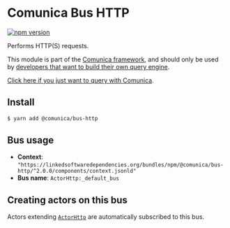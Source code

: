 # Comunica Bus HTTP

[![npm version](https://badge.fury.io/js/%40comunica%2Fbus-http.svg)](https://www.npmjs.com/package/@comunica/bus-http)

Performs HTTP(S) requests.

This module is part of the [Comunica framework](https://github.com/comunica/comunica),
and should only be used by [developers that want to build their own query engine](https://comunica.dev/docs/modify/).

[Click here if you just want to query with Comunica](https://comunica.dev/docs/query/).

## Install

```bash
$ yarn add @comunica/bus-http
```

## Bus usage

* **Context**: `"https://linkedsoftwaredependencies.org/bundles/npm/@comunica/bus-http/^2.0.0/components/context.jsonld"`
* **Bus name**: `ActorHttp:_default_bus`

## Creating actors on this bus

Actors extending [`ActorHttp`](https://comunica.github.io/comunica/classes/_comunica_bus_http.ActorHttp.html) are automatically subscribed to this bus.
